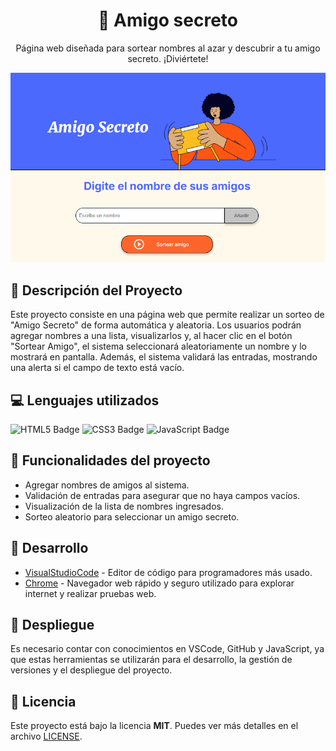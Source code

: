 <h1 align="center"> 🔎 Amigo secreto </h1>
<p align="center">Página web diseñada para sortear nombres al azar y descubrir a tu amigo secreto. ¡Diviértete!</p>

<p align="center"><img src="https://github.com/jhon-npc/Amigo-Secreto-Sistema-Sorteo/blob/8eadb8db3b9d29f0f870a046068fecf4bbf3e289/assets/AmigoSecreto.jpg"></p>

<h2>🌟 Descripción del Proyecto</h2>
<p>Este proyecto consiste en una página web que permite realizar un sorteo de "Amigo Secreto" de forma automática y aleatoria. Los usuarios podrán agregar nombres a una lista, visualizarlos y, al hacer clic en el botón "Sortear Amigo", el sistema seleccionará aleatoriamente un nombre y lo mostrará en pantalla. Además, el sistema validará las entradas, mostrando una alerta si el campo de texto está vacío.</p>

<h2>💻 Lenguajes utilizados</h2>

![HTML5 Badge](https://img.shields.io/badge/HTML5-E34F26?logo=html5&logoColor=fff&style=for-the-badge)
![CSS3 Badge](https://img.shields.io/badge/CSS3-1572B6?logo=css3&logoColor=fff&style=for-the-badge)
![JavaScript Badge](https://img.shields.io/badge/JavaScript-F7DF1E?logo=javascript&logoColor=000&style=for-the-badge)

<h2>🔑 Funcionalidades del proyecto</h2>

- Agregar nombres de amigos al sistema.
- Validación de entradas para asegurar que no haya campos vacíos.
- Visualización de la lista de nombres ingresados.
- Sorteo aleatorio para seleccionar un amigo secreto.

<h2>🔧 Desarrollo</h2>

- [VisualStudioCode](https://code.visualstudio.com/) - Editor de código para programadores más usado.
- [Chrome](https://www.google.com/?hl=es) - Navegador web rápido y seguro utilizado para explorar internet y realizar pruebas web.

<h2>🚀 Despliegue</h2>

<p>Es necesario contar con conocimientos en VSCode, GitHub y JavaScript, ya que estas herramientas se utilizarán para el desarrollo, la gestión de versiones y el despliegue del proyecto.</p>

<h2>📜 Licencia</h2>

Este proyecto está bajo la licencia **MIT**. Puedes ver más detalles en el archivo [LICENSE](https://opensource.org/license/MIT). 

